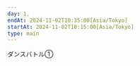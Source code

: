 ```yaml
---
day: 1,
endAt: 2024-11-02T10:35:00[Asia/Tokyo]
startAt: 2024-11-02T10:15:00[Asia/Tokyo]
type: main
---
```


ダンスバトル①
